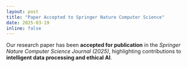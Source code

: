 ```yaml
---
layout: post
title: "Paper Accepted to Springer Nature Computer Science"
date: 2025-03-19
inline: false
---
```


Our research paper has been **accepted for publication** in the *Springer Nature Computer Science Journal (2025)*, highlighting contributions to **intelligent data processing and ethical AI**.

